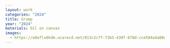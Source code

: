 ```yaml
---
layout: work
categories: "2024"
title: Grump
year: "2024"
materials: Oil on canvas
images:
  - https://e8eflx6kdm.ucarecd.net/013c2c7f-f3b5-439f-878d-cce584ada88e/-/resize/2400/-/quality/lightest/-/format/auto/
---
```

